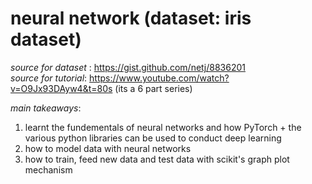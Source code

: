 # neural network (dataset: iris dataset)
*source for dataset* : https://gist.github.com/netj/8836201 <br>
*source for tutorial*: https://www.youtube.com/watch?v=O9Jx93DAyw4&t=80s (its a 6 part series) <br>

*main takeaways*: 
1. learnt the fundementals of neural networks and how PyTorch + the various python libraries can be used to conduct deep learning
2. how to model data with neural networks
3. how to train, feed new data and test data with scikit's graph plot mechanism
